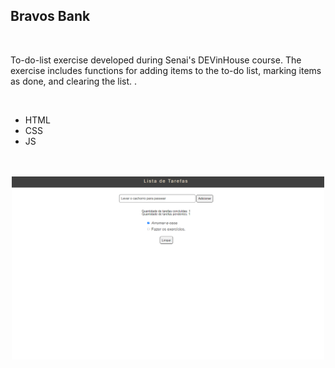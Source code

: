 <h2>Bravos Bank</h2>
<br>
<p> To-do-list exercise developed during Senai's DEVinHouse course. The exercise includes functions for adding items to the to-do list, marking items as done, and clearing the list. .</p>
<br>
<ul>
<li>HTML</li>
<li>CSS</li>
<li>JS</li>
</ul>
<br>
<br>
<div  align= "center">
 <img  src="page.png" width = 500px>
 </div>